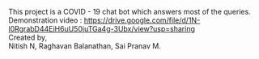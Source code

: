 This project is a COVID - 19 chat bot which answers most of the queries. <br>
Demonstration video : https://drive.google.com/file/d/1N-l0RgrabD44EiH6uU50juTGa4g-3Ubx/view?usp=sharing <br>
Created by,<br>
Nitish N, Raghavan Balanathan, Sai Pranav M.
